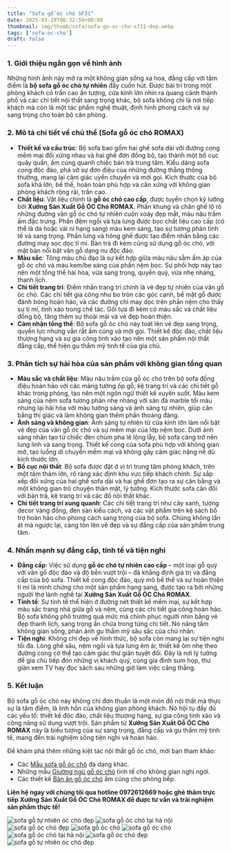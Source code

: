 ```yaml
---
title: "Sofa gỗ óc chó SF31"
date: 2025-03-28T06:32:58+00:00
thumbnail: img/thumb/sofa/sofa-go-oc-cho-sf31-dep.webp
tags: ['sofa-oc-cho']
draft: false
---
```

### 1. Giới thiệu ngắn gọn về hình ảnh

Những hình ảnh này mở ra một không gian sống xa hoa, đẳng cấp với tâm điểm là **bộ sofa gỗ óc chó tự nhiên** đầy cuốn hút. Được bài trí trong một phòng khách có trần cao ấn tượng, cửa kính lớn nhìn ra quang cảnh thành phố và các chi tiết nội thất sang trọng khác, bộ sofa không chỉ là nơi tiếp khách mà còn là một tác phẩm nghệ thuật, định hình phong cách và sự sang trọng cho toàn bộ căn phòng.

### 2. Mô tả chi tiết về chủ thể (Sofa gỗ óc chó ROMAX)

* **Thiết kế và cấu trúc**: Bộ sofa bao gồm hai ghế sofa dài với đường cong mềm mại đối xứng nhau và hai ghế đơn đồng bộ, tạo thành một bố cục quây quần, ấm cúng quanh chiếc bàn trà trung tâm. Kiểu dáng sofa cong độc đáo, phá vỡ sự đơn điệu của những đường thẳng thông thường, mang lại cảm giác uyển chuyển và mời gọi. Kích thước của bộ sofa khá lớn, bề thế, hoàn toàn phù hợp và cân xứng với không gian phòng khách rộng rãi, trần cao.
* **Chất liệu**: Vật liệu chính là **gỗ óc chó cao cấp**, được tuyển chọn kỹ lưỡng bởi **Xưởng Sản Xuất Gỗ ÓC Chó ROMAX**. Phần khung và chân ghế lộ rõ những đường vân gỗ óc chó tự nhiên cuộn xoáy đẹp mắt, màu nâu trầm ấm đặc trưng. Phần đệm ngồi và tựa lưng được bọc chất liệu cao cấp (có thể là da hoặc vải nỉ hạng sang) màu kem sáng, tạo sự tương phản tinh tế và sang trọng. Phần lưng và hông ghế được tạo điểm nhấn bằng các đường may sọc dọc tỉ mỉ. Bàn trà đi kèm cũng sử dụng gỗ óc chó, với mặt bàn nổi bật vân gỗ dạng nu độc đáo.
* **Màu sắc**: Tông màu chủ đạo là sự kết hợp giữa màu nâu sẫm ấm áp của gỗ óc chó và màu kem/be sáng của phần nệm bọc. Sự phối hợp này tạo nên một tổng thể hài hòa, vừa sang trọng, quyền quý, vừa nhẹ nhàng, thanh lịch.
* **Chi tiết trang trí**: Điểm nhấn trang trí chính là vẻ đẹp tự nhiên của vân gỗ óc chó. Các chi tiết gia công như bo tròn các góc cạnh, bề mặt gỗ được đánh bóng hoàn hảo, và các đường chỉ may dọc trên phần nệm cho thấy sự tỉ mỉ, tinh xảo trong chế tác. Gối tựa đi kèm có màu sắc và chất liệu đồng bộ, tăng thêm sự thoải mái và vẻ đẹp hoàn thiện.
* **Cảm nhận tổng thể**: Bộ sofa gỗ óc chó này toát lên vẻ đẹp sang trọng, quyền lực nhưng vẫn rất ấm cúng và mời gọi. Thiết kế độc đáo, chất liệu thượng hạng và sự gia công tinh xảo tạo nên một sản phẩm nội thất đẳng cấp, thể hiện gu thẩm mỹ tinh tế của gia chủ.

### 3. Phân tích sự hài hòa của sản phẩm với không gian tổng quan

* **Màu sắc và chất liệu**: Màu nâu trầm của gỗ óc chó trên bộ sofa đồng điệu hoàn hảo với các mảng tường ốp gỗ, kệ trang trí và các chi tiết gỗ khác trong phòng, tạo nên một ngôn ngữ thiết kế xuyên suốt. Màu kem sáng của nệm sofa tương phản nhẹ nhàng với sàn đá marble tối màu nhưng lại hài hòa với màu tường sáng và ánh sáng tự nhiên, giúp cân bằng thị giác và làm không gian thêm phần thoáng đãng.
* **Ánh sáng và không gian**: Ánh sáng tự nhiên từ cửa kính lớn làm nổi bật vẻ đẹp của vân gỗ óc chó và sự mềm mại của lớp nệm bọc. Dưới ánh sáng nhân tạo từ chiếc đèn chùm pha lê lộng lẫy, bộ sofa càng trở nên lung linh và sang trọng. Thiết kế cong của sofa phù hợp với không gian mở, tạo luồng di chuyển mềm mại và không gây cảm giác nặng nề dù kích thước lớn.
* **Bố cục nội thất**: Bộ sofa được đặt ở vị trí trung tâm phòng khách, trên một tấm thảm lớn, rõ ràng xác định khu vực tiếp khách chính. Sự sắp xếp đối xứng của hai ghế sofa dài và hai ghế đơn tạo ra sự cân bằng và một không gian trò chuyện thân mật, lý tưởng. Kích thước sofa cân đối với bàn trà, kệ trang trí và các đồ nội thất khác.
* **Chi tiết trang trí xung quanh**: Các chi tiết trang trí như cây xanh, tượng decor vàng đồng, đèn sàn kiểu cách, và các vật phẩm trên kệ sách bổ trợ hoàn hảo cho phong cách sang trọng của bộ sofa. Chúng không lấn át mà ngược lại, càng tôn lên vẻ đẹp và sự đẳng cấp của sản phẩm trung tâm.

### 4. Nhấn mạnh sự đẳng cấp, tinh tế và tiện nghi

* **Đẳng cấp**: Việc sử dụng **gỗ óc chó tự nhiên cao cấp** – một loại gỗ quý với vân gỗ độc đáo và độ bền vượt trội – đã khẳng định giá trị và đẳng cấp của bộ sofa. Thiết kế cong độc đáo, quy mô bề thế và sự hoàn thiện tỉ mỉ là minh chứng cho một sản phẩm hạng sang, được tạo ra bởi những người thợ lành nghề tại **Xưởng Sản Xuất Gỗ ÓC Chó ROMAX**.
* **Tinh tế**: Sự tinh tế thể hiện ở đường nét thiết kế mềm mại, sự kết hợp màu sắc trang nhã giữa gỗ và nệm, cùng các chi tiết gia công hoàn hảo. Bộ sofa không phô trương quá mức mà chinh phục người nhìn bằng vẻ đẹp thanh lịch, sang trọng ẩn chứa trong từng chi tiết. Nó nâng tầm không gian sống, phản ánh gu thẩm mỹ sâu sắc của chủ nhân.
* **Tiện nghi**: Không chỉ đẹp về hình thức, bộ sofa còn mang lại sự tiện nghi tối đa. Lòng ghế sâu, nệm ngồi và tựa lưng êm ái, thiết kế ôm nhẹ theo đường cong cơ thể tạo cảm giác thư giãn tuyệt đối. Đây là nơi lý tưởng để gia chủ tiếp đón những vị khách quý, cùng gia đình sum họp, thư giãn xem TV hay đọc sách sau những giờ làm việc căng thẳng.

### 5. Kết luận

Bộ sofa gỗ óc chó này không chỉ đơn thuần là một món đồ nội thất mà thực sự là tâm điểm, là linh hồn của không gian phòng khách. Nó hội tụ đầy đủ các yếu tố: thiết kế độc đáo, chất liệu thượng hạng, sự gia công tinh xảo và công năng sử dụng vượt trội. Sản phẩm từ **Xưởng Sản Xuất Gỗ ÓC Chó ROMAX** này là biểu tượng của sự sang trọng, đẳng cấp và gu thẩm mỹ tinh tế, mang đến trải nghiệm sống tiện nghi và hoàn hảo.

Để khám phá thêm những kiệt tác nội thất gỗ óc chó, mời bạn tham khảo:

* Các [Mẫu sofa gỗ óc chó](https://romax.vn/danh-muc/phong-khach/sofa-go-oc-cho/ "Tham khảo các mẫu sofa gỗ óc chó đẹp") đa dạng khác.
* Những mẫu [Giường ngủ gỗ óc chó](https://romax.vn/danh-muc/phong-ngu/giuong-go-oc-cho/ "Xem các mẫu giường ngủ gỗ óc chó cao cấp") tinh tế cho không gian nghỉ ngơi.
* Các thiết kế [Bàn ăn gỗ óc chó](https://romax.vn/danh-muc/phong-bep/ban-an-go-oc-cho/ "Tìm hiểu các bộ bàn ăn gỗ óc chó sang trọng") ấm cúng cho phòng bếp.

**Liên hệ ngay với chúng tôi qua hotline 0972612669 hoặc ghé thăm trực tiếp Xưởng Sản Xuất Gỗ ÓC Chó ROMAX để được tư vấn và trải nghiệm sản phẩm thực tế!**

![sofa gỗ tự nhiên óc chó đẹp](/img/sofa/sf31/sofa-go-oc-cho-sf31-1.webp)
![sofa gỗ óc chó tại hà nội](/img/sofa/sf31/sofa-go-oc-cho-sf31-2.webp)
![sofa gỗ óc chó đẹp](/img/sofa/sf31/sofa-go-oc-cho-sf31-3.webp)
![sofa gỗ óc chó](/img/sofa/sf31/sofa-go-oc-cho-sf31-4.webp)
![sofa gỗ óc chó](/img/sofa/sf31/sofa-go-oc-cho-sf31-5.webp)
![sofa gỗ óc chó tại hà nội](/img/sofa/sf31/sofa-go-oc-cho-sf31-6.webp)
![sofa gỗ óc chó đẹp](/img/sofa/sf31/sofa-go-oc-cho-sf31-7.webp)
![sofa gỗ tự nhiên óc chó đẹp](/img/sofa/sf31/sofa-go-oc-cho-sf31-8.webp)